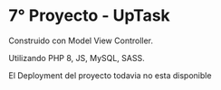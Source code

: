 # 7° Proyecto - UpTask
Construido con Model View Controller.

Utilizando PHP 8, JS, MySQL, SASS.

El Deployment del proyecto todavia no esta disponible
